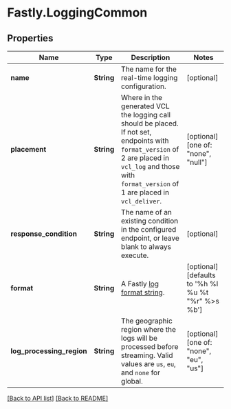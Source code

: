 # Fastly.LoggingCommon

## Properties

Name | Type | Description | Notes
------------ | ------------- | ------------- | -------------
**name** | **String** | The name for the real-time logging configuration. | [optional] 
**placement** | **String** | Where in the generated VCL the logging call should be placed. If not set, endpoints with `format_version` of 2 are placed in `vcl_log` and those with `format_version` of 1 are placed in `vcl_deliver`.  | [optional]  [one of: "none", "null"]
**response_condition** | **String** | The name of an existing condition in the configured endpoint, or leave blank to always execute. | [optional] 
**format** | **String** | A Fastly [log format string](https://www.fastly.com/documentation/guides/integrations/streaming-logs/custom-log-formats/). | [optional]  [defaults to '%h %l %u %t "%r" %&gt;s %b']
**log_processing_region** | **String** | The geographic region where the logs will be processed before streaming. Valid values are `us`, `eu`, and `none` for global. | [optional]  [one of: "none", "eu", "us"]


[[Back to API list]](../../README.md#endpoints) [[Back to README]](../../README.md)
